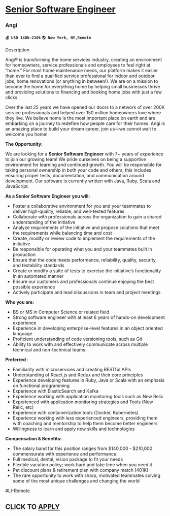 # [Senior Software Engineer](https://www.remotewlb.com/apply/senior-software-engineer-92402)  
### Angi  
#### `💰 USD 140k~210k` `🌎 New York, NY,Remote`  

Description

Angi® is transforming the home services industry, creating an environment for homeowners, service professionals and employees to feel right at “home.” For most home maintenance needs, our platform makes it easier than ever to find a qualified service professional for indoor and outdoor jobs, home renovations (or anything in between!). We are on a mission to become the home for everything home by helping small businesses thrive and providing solutions to financing and booking home jobs with just a few clicks.

Over the last 25 years we have opened our doors to a network of over 200K service professionals and helped over 150 million homeowners love where they live. We believe home is the most important place on earth and are embarking on a journey to redefine how people care for their homes. Angi is an amazing place to build your dream career, join us—we cannot wait to welcome you home!

**The Opportunity:**

We are looking for a **Senior Software Engineer** with 7+ years of experience to join our growing team! We pride ourselves on being a supportive environment for learning and continued growth. You will be responsible for taking personal ownership in both your code and others, this includes ensuring proper tests, documentation, and communication around development. Our software is currently written with Java, Ruby, Scala and JavaScript.

**As a Senior Software Engineer you will:**

  * Foster a collaborative environment for you and your teammates to deliver high-quality, reliable, and well-tested features
  * Collaborate with professionals across the organization to gain a shared understanding of the initiative
  * Analyze requirements of the initiative and propose solutions that meet the requirements while balancing time and cost
  * Create, modify or review code to implement the requirements of the initiative
  * Be responsible for operating what you and your teammates built in production
  * Ensure that the code meets performance, reliability, quality, security, and testability standards
  * Create or modify a suite of tests to exercise the initiative’s functionality in an automated manner
  * Ensure our customers and professionals continue enjoying the best possible experience 
  * Actively participate and lead discussions in team and project meetings

**Who you are:**

  * BS or MS in Computer Science or related field
  * Strong software engineer with at least 6 years of hands-on development experience
  * Experience in developing enterprise-level features in an object oriented language 
  * Proficient understanding of code versioning tools, such as Git
  * Ability to work with and effectively communicate across multiple technical and non-technical teams

**Preferred** :

  * Familiarity with microservices and creating RESTful APIs
  * Understanding of React.js and Redux and their core principles
  * Experience developing features in Ruby, Java or Scala with an emphasis on functional programming
  * Experience with ElasticSearch and Kafka
  * Experience working with application monitoring tools such as New Relic
  * Experienced with application monitoring strategies and Tools (New Relic, etc)
  * Experience with containerization tools (Docker, Kubernetes)
  * Experience working with less experienced engineers, providing them with coaching and mentorship to help them become better engineers
  * Willingness to learn and apply new skills and technologies

**Compensation & Benefits:**

  * The salary band for this position ranges from $140,000 - $210,000 commensurate with experience and performance. 
  * Full medical, dental, vision package to fit your needs 
  * Flexible vacation policy; work hard and take time when you need it 
  * Pet discount plans & retirement plan with company match (401K) 
  * The rare opportunity to work with sharp, motivated teammates solving some of the most unique challenges and changing the world

#LI-Remote

  
## CLICK TO [APPLY](https://www.remotewlb.com/apply/senior-software-engineer-92402)

